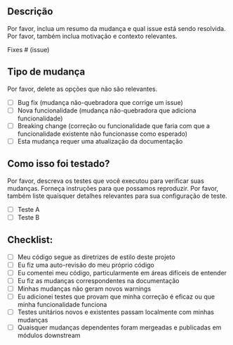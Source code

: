 ## Descrição
Por favor, inclua um resumo da mudança e qual issue está sendo resolvida. Por favor, também inclua motivação e contexto relevantes.

Fixes # (issue)

## Tipo de mudança
Por favor, delete as opções que não são relevantes.

- [ ] Bug fix (mudança não-quebradora que corrige um issue)
- [ ] Nova funcionalidade (mudança não-quebradora que adiciona funcionalidade)
- [ ] Breaking change (correção ou funcionalidade que faria com que a funcionalidade existente não funcionasse como esperado)
- [ ] Esta mudança requer uma atualização da documentação

## Como isso foi testado?
Por favor, descreva os testes que você executou para verificar suas mudanças. Forneça instruções para que possamos reproduzir. Por favor, também liste quaisquer detalhes relevantes para sua configuração de teste.

- [ ] Teste A
- [ ] Teste B

## Checklist:
- [ ] Meu código segue as diretrizes de estilo deste projeto
- [ ] Eu fiz uma auto-revisão do meu próprio código
- [ ] Eu comentei meu código, particularmente em áreas difíceis de entender
- [ ] Eu fiz as mudanças correspondentes na documentação
- [ ] Minhas mudanças não geram novos warnings
- [ ] Eu adicionei testes que provam que minha correção é eficaz ou que minha funcionalidade funciona
- [ ] Testes unitários novos e existentes passam localmente com minhas mudanças
- [ ] Quaisquer mudanças dependentes foram mergeadas e publicadas em módulos downstream

